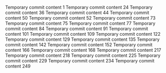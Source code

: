 Temporary commit content 1
Temporary commit content 24
Temporary commit content 36
Temporary commit content 44
Temporary commit content 50
Temporary commit content 52
Temporary commit content 73
Temporary commit content 75
Temporary commit content 77
Temporary commit content 84
Temporary commit content 91
Temporary commit content 101
Temporary commit content 109
Temporary commit content 122
Temporary commit content 129
Temporary commit content 135
Temporary commit content 142
Temporary commit content 152
Temporary commit content 166
Temporary commit content 168
Temporary commit content 217
Temporary commit content 218
Temporary commit content 225
Temporary commit content 229
Temporary commit content 234
Temporary commit content 249
